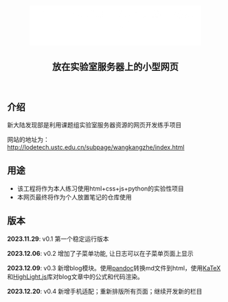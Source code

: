 <p align="center">
<img src="./picture/NewLand.png" width=400px></p>
<h2 align="center"> 放在实验室服务器上的小型网页 </h2>
<br/> 

## 介绍

新大陆发现部是利用课题组实验室服务器资源的网页开发练手项目

网站的地址为：http://lodetech.ustc.edu.cn/subpage/wangkangzhe/index.html

## 用途

* 该工程将作为本人练习使用html+css+js+python的实验性项目
* 本网页最终将作为个人放置笔记的仓库使用

## 版本

**2023.11.29**: v0.1 第一个稳定运行版本 

**2023.12.06**: v0.2 增加了子菜单功能, 让日志可以在子菜单页面上显示 

**2023.12.09**: v0.3 新增blog模块。使用[pandoc](https://github.com/jgm/pandoc)转换md文件到html，使用[KaTeX](https://github.com/KaTeX/KaTeX)和[HighLight.js](https://github.com/highlightjs/highlight.js)库对blog文章中的公式和代码渲染。

**2023.12.20**: v0.4 新增手机适配；重新排版所有页面；继续开发新的栏目
